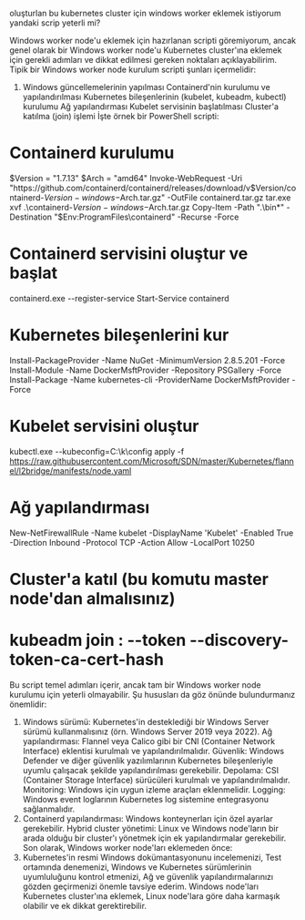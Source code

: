 oluşturlan bu kubernetes cluster için windows worker eklemek istiyorum yandaki scrip yeterli mi?

Windows worker node'u eklemek için hazırlanan scripti göremiyorum, ancak genel olarak bir Windows worker node'u Kubernetes cluster'ına eklemek için gerekli adımları ve dikkat edilmesi gereken noktaları açıklayabilirim.
Tipik bir Windows worker node kurulum scripti şunları içermelidir:
1. Windows güncellemelerinin yapılması
Containerd'nin kurulumu ve yapılandırılması
Kubernetes bileşenlerinin (kubelet, kubeadm, kubectl) kurulumu
Ağ yapılandırması
Kubelet servisinin başlatılması
Cluster'a katılma (join) işlemi
İşte örnek bir PowerShell scripti:

# Containerd kurulumu
$Version = "1.7.13"
$Arch = "amd64"
Invoke-WebRequest -Uri "https://github.com/containerd/containerd/releases/download/v$Version/containerd-$Version-windows-$Arch.tar.gz" -OutFile containerd.tar.gz
tar.exe xvf .\containerd-$Version-windows-$Arch.tar.gz
Copy-Item -Path ".\bin\*" -Destination "$Env:ProgramFiles\containerd" -Recurse -Force

# Containerd servisini oluştur ve başlat
containerd.exe --register-service
Start-Service containerd

# Kubernetes bileşenlerini kur
Install-PackageProvider -Name NuGet -MinimumVersion 2.8.5.201 -Force
Install-Module -Name DockerMsftProvider -Repository PSGallery -Force
Install-Package -Name kubernetes-cli -ProviderName DockerMsftProvider -Force

# Kubelet servisini oluştur
kubectl.exe --kubeconfig=C:\k\config apply -f https://raw.githubusercontent.com/Microsoft/SDN/master/Kubernetes/flannel/l2bridge/manifests/node.yaml

# Ağ yapılandırması
New-NetFirewallRule -Name kubelet -DisplayName 'Kubelet' -Enabled True -Direction Inbound -Protocol TCP -Action Allow -LocalPort 10250

# Cluster'a katıl (bu komutu master node'dan almalısınız)
# kubeadm join <master-ip>:<master-port> --token <token> --discovery-token-ca-cert-hash <hash>


Bu script temel adımları içerir, ancak tam bir Windows worker node kurulumu için yeterli olmayabilir. Şu hususları da göz önünde bulundurmanız önemlidir:
1. Windows sürümü: Kubernetes'in desteklediği bir Windows Server sürümü kullanmalısınız (örn. Windows Server 2019 veya 2022).
Ağ yapılandırması: Flannel veya Calico gibi bir CNI (Container Network Interface) eklentisi kurulmalı ve yapılandırılmalıdır.
Güvenlik: Windows Defender ve diğer güvenlik yazılımlarının Kubernetes bileşenleriyle uyumlu çalışacak şekilde yapılandırılması gerekebilir.
Depolama: CSI (Container Storage Interface) sürücüleri kurulmalı ve yapılandırılmalıdır.
Monitoring: Windows için uygun izleme araçları eklenmelidir.
Logging: Windows event loglarının Kubernetes log sistemine entegrasyonu sağlanmalıdır.
7. Containerd yapılandırması: Windows konteynerları için özel ayarlar gerekebilir.
Hybrid cluster yönetimi: Linux ve Windows node'ların bir arada olduğu bir cluster'ı yönetmek için ek yapılandırmalar gerekebilir.
Son olarak, Windows worker node'ları eklemeden önce:
1. Kubernetes'in resmi Windows dokümantasyonunu incelemenizi,
Test ortamında denemenizi,
Windows ve Kubernetes sürümlerinin uyumluluğunu kontrol etmenizi,
Ağ ve güvenlik yapılandırmalarınızı gözden geçirmenizi
önemle tavsiye ederim. Windows node'ları Kubernetes cluster'ına eklemek, Linux node'lara göre daha karmaşık olabilir ve ek dikkat gerektirebilir.
